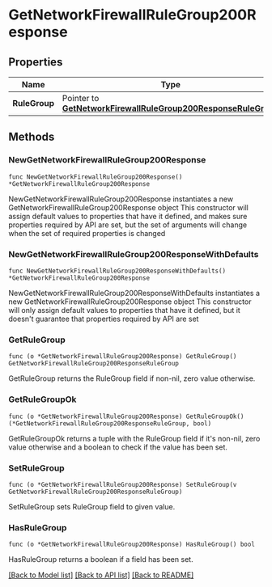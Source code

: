 # GetNetworkFirewallRuleGroup200Response

## Properties

Name | Type | Description | Notes
------------ | ------------- | ------------- | -------------
**RuleGroup** | Pointer to [**GetNetworkFirewallRuleGroup200ResponseRuleGroup**](GetNetworkFirewallRuleGroup200ResponseRuleGroup.md) |  | [optional] 

## Methods

### NewGetNetworkFirewallRuleGroup200Response

`func NewGetNetworkFirewallRuleGroup200Response() *GetNetworkFirewallRuleGroup200Response`

NewGetNetworkFirewallRuleGroup200Response instantiates a new GetNetworkFirewallRuleGroup200Response object
This constructor will assign default values to properties that have it defined,
and makes sure properties required by API are set, but the set of arguments
will change when the set of required properties is changed

### NewGetNetworkFirewallRuleGroup200ResponseWithDefaults

`func NewGetNetworkFirewallRuleGroup200ResponseWithDefaults() *GetNetworkFirewallRuleGroup200Response`

NewGetNetworkFirewallRuleGroup200ResponseWithDefaults instantiates a new GetNetworkFirewallRuleGroup200Response object
This constructor will only assign default values to properties that have it defined,
but it doesn't guarantee that properties required by API are set

### GetRuleGroup

`func (o *GetNetworkFirewallRuleGroup200Response) GetRuleGroup() GetNetworkFirewallRuleGroup200ResponseRuleGroup`

GetRuleGroup returns the RuleGroup field if non-nil, zero value otherwise.

### GetRuleGroupOk

`func (o *GetNetworkFirewallRuleGroup200Response) GetRuleGroupOk() (*GetNetworkFirewallRuleGroup200ResponseRuleGroup, bool)`

GetRuleGroupOk returns a tuple with the RuleGroup field if it's non-nil, zero value otherwise
and a boolean to check if the value has been set.

### SetRuleGroup

`func (o *GetNetworkFirewallRuleGroup200Response) SetRuleGroup(v GetNetworkFirewallRuleGroup200ResponseRuleGroup)`

SetRuleGroup sets RuleGroup field to given value.

### HasRuleGroup

`func (o *GetNetworkFirewallRuleGroup200Response) HasRuleGroup() bool`

HasRuleGroup returns a boolean if a field has been set.


[[Back to Model list]](../README.md#documentation-for-models) [[Back to API list]](../README.md#documentation-for-api-endpoints) [[Back to README]](../README.md)


